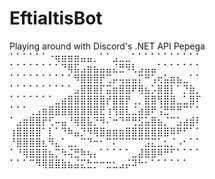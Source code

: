 # EftialtisBot
Playing around with Discord's .NET API Pepega
⠁⠁⠁⠁⠁⠁⠐⢶⣶⣶⣶⣤⣤⡀⠁⠁⣠⣀⣀⠁⠁⠁⠁⠁⠁⠁⠁⠁⠁⠁
⠁⠁⠁⠁⠁⠁⠁⠁⠙⢿⣯⣠⣶⣦⣤⣤⣌⣛⠻⢇⣠⣤⣤⠁⠁⠁⠁⠁⠁⠁
⠁⠁⠁⠁⠁⠁⠁⠁⠁⠁⠻⣿⣿⣿⡟⢉⡤⢤⣤⣤⡍⠛⢡⢖⣥⣶⣦⣀⠁⠁
⠁⠁⠁⠁⠁⠁⠁⠁⠁⠁⣠⣿⣿⣿⡏⣭⣶⣿⣿⠟⢿⣦⡡⣿⣿⡇⠁⡙⣷⡀
⠁⠁⠁⠁⠁⠁⠁⣀⣴⣿⣿⣿⣿⣿⣿⡞⣿⣿⡟⢀⡀⣿⣿⢻⣿⣿⣀⣁⣿⠏
⠁⠁⠁⢀⣠⣶⣿⣿⣿⣿⣿⣿⣿⣿⣟⢰⢻⣿⣇⣈⣴⣿⠟⢨⣛⠛⠛⠉⠁⠁
⠁⣠⣶⣿⣿⡟⢋⠤⣤⠘⢿⣿⣧⡙⠻⠌⠒⠙⠛⢛⣫⣥⣿⣦⡈⠉⣡⣴⣾⠇
⢰⣿⣿⣿⣿⠁⡇⠁⠙⠷⣤⡙⠻⢿⣿⣶⣶⣶⣿⣿⣿⣿⣿⣿⣿⠿⠟⠋⠁⠁
⠘⣿⣿⣿⣿⣆⠻⣄⠁⣀⡀⠉⠙⠒⠂⠉⠍⠉⠉⠉⠉⣩⣍⣁⣂⡈⠠⠂⠁⠁
⠁⠘⢿⣿⣿⣿⣦⡉⠳⢬⣛⠷⢦⡄⠁⠁⠁⠁⠁⣀⣼⣿⣿⠿⠛⠋⠁⠁⠁⠁
⠁⠁⠁⠉⠻⢿⣿⣿⣷⣦⣬⣍⣓⡒⠒⣒⣂⣠⡬⠽⠓⠂⠁⠁⠁⠁⠁⠁
